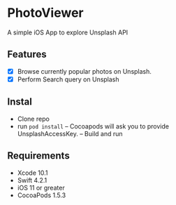 # PhotoViewer

A simple iOS App to explore Unsplash API

## Features

- [x] Browse currently popular photos on Unsplash.
- [x] Perform Search query on Unsplash

## Instal

- Clone repo
- run `pod install`
– Cocoapods will ask you to provide UnsplashAccessKey.
– Build and run


## Requirements

- Xcode 10.1
- Swift 4.2.1
- iOS 11 or greater
- CocoaPods 1.5.3